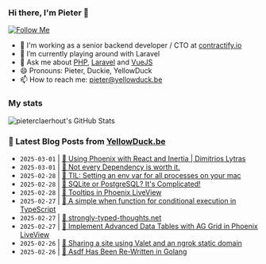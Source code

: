 ### Hi there, I'm Pieter 👋  
[![Follow Me](https://img.shields.io/github/followers/pieterclaerhout?label=Follow&style=social)](https://github.com/pieterclaerhout)

- 🏢 I'm working as a senior backend developer / CTO at [contractify.io](https://contractify.io)
- 🌱 I’m currently playing around with Laravel
- 💬 Ask me about [PHP](https://php.net), [Laravel](http://laravel.com) and [VueJS](https://vuejs.org)
- 😄 Pronouns: Pieter, Duckie, YellowDuck
- 📫 How to reach me: pieter@yellowduck.be

### My stats

![pieterclaerhout's GitHub Stats](https://github-readme-stats.vercel.app/api?username=pieterclaerhout&show_icons=true&count_private=true&line_height=40)

### 📩 Latest Blog Posts from [YellowDuck.be](https://www.yellowduck.be/)
<!-- BLOG-POST-LIST:START -->
- `2025-03-01` | [🔗 Using Phoenix with React and Inertia | Dimitrios Lytras](https://www.yellowduck.be/posts/using-phoenix-with-react-and-inertia-dimitrios-lytras)  
- `2025-03-01` | [🔗 Not every Dependency is worth it.](https://www.yellowduck.be/posts/not-every-dependency-is-worth-it)  
- `2025-02-28` | [🐥 TIL: Setting an env var for all processes on your mac](https://www.yellowduck.be/posts/til-setting-an-env-var-for-all-processes-on-your-mac)  
- `2025-02-28` | [🔗 SQLite or PostgreSQL? It&#39;s Complicated!](https://www.yellowduck.be/posts/sqlite-or-postgresql-its-complicated)  
- `2025-02-28` | [🔗 Tooltips in Phoenix LiveView](https://www.yellowduck.be/posts/tooltips-in-phoenix-liveview)  
- `2025-02-27` | [🐥 A simple when function for conditional execution in TypeScript](https://www.yellowduck.be/posts/a-simple-when-function-for-conditional-execution-in-typescript)  
- `2025-02-27` | [🔗 strongly-typed-thoughts.net](https://www.yellowduck.be/posts/strongly-typed-thoughts-net)  
- `2025-02-27` | [🔗 Implement Advanced Data Tables with AG Grid in Phoenix LiveView](https://www.yellowduck.be/posts/implement-advanced-data-tables-with-ag-grid-in-phoenix-liveview)  
- `2025-02-26` | [🐥 Sharing a site using Valet and an ngrok static domain](https://www.yellowduck.be/posts/sharing-a-site-using-valet-and-an-ngrok-static-domain)  
- `2025-02-26` | [🔗 Asdf Has Been Re-Written in Golang](https://www.yellowduck.be/posts/asdf-has-been-re-written-in-golang)  

<!-- BLOG-POST-LIST:END -->
